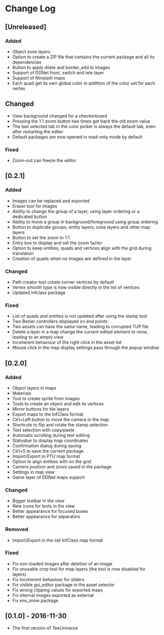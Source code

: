 # Change Log

## [Unreleased]
### Added
- Object zone layers
- Option to create a ZIP file that contains the current package and all its dependencies
- Button to apply dilate and border_add to images
- Support of DDNet front, switch and tele layer
- Support of Ninslash maps
- Each quad get its own global color in addition of the color set for each vertex

## Changed
- View background changed for a checkerboard
- Pressing the 1:1 zoom button two times get back the old zoom value
- The last selected tab in the color picker is always the default tab, even after restarting the editor
- Default packages are now opened in read-only mode by default

### Fixed
- Zoom-out can freeze the editor

## [0.2.1]
### Added
- Images can be replaced and exported
- Eraser tool for images
- Ability to change the group of a layer, using layer ordering or a dedicated button
- Ability to move a group in background/foreground using group ordering
- Button to duplicate groups, entity layers, zone layers and other map layers
- Button to set the zoom to 1:1
- Entry box to display and set the zoom factor
- Option to keep entities, quads and vertices align with the grid during translation
- Creation of quads when no images are defined in the layer

### Changed
- Path creator tool create corner vertices by default
- Vertex smooth type is now visible directly in the list of vertices
- Updated infclass package

### Fixed
- List of quads and entities is not updated after using the stamp tool
- Two Bezier controllers displayed on end points
- Two assets can have the same name, leading to corrupted TUP file
- Delete a layer in a map change the current edited element to none, leading to an empty view
- Incoherent behaviour of the right click in the asset list
- Mouse click in the map display settings pass through the popup window 

## [0.2.0]
### Added
- Object layers in maps
- Materials
- Tool to create sprite from images
- Tools to create an object and edit its vertices
- Mirror buttons for tile layers
- Export maps to the InfClass format
- Ctrl+Left button to move the camera in the map
- Shortcuts to flip and rotate the stamp selection
- Text selection with copy/paste
- Automatic scrolling during text editing
- Statusbar to display map coordinates
- Confirmation dialog during saving
- Ctrl+S to save the current package
- Import/Export in PTU map format
- Option to align entities with on the grid
- Camera position and zoom saved in the package
- Settings in map view
- Game layer of DDNet maps support

### Changed
- Bigger toolbar in the view
- New icons for tools in the view
- Better appearance for focused boxes
- Better appearance for separators

### Removed
- Import/Export in the old InfClass map format

### Fixed
- Fix non-loaded images after deletion of an image
- Fix unusable crop tool for map layers (the tool is now disabled for layers)
- Fix incoherent behaviour for sliders
- Fix visible gui_editor package in the asset selector
- Fix wrong clipping values for exported maps
- Fix internal images exported as external
- Fix env_snow package

## [0.1.0] - 2016-11-30
- The first version of TeeUniverse
